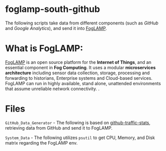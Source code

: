 # foglamp-south-github
The following scripts take data from different components (such as _GitHub_ and _Google Analytics_), and send it into [FogLAMP](https://github.com/foglamp/FogLAMP).  


# What is FogLAMP:
[FogLAMP](https://github.com/foglamp/FogLAMP) is an open source platform for the **Internet of Things**, and an essential component in **Fog Computing**. It uses a modular **microservices architecture** including sensor data collection, storage, processing and forwarding to historians, Enterprise systems and Cloud-based services. FogLAMP can run in highly available, stand alone, unattended environments that assume unreliable network connectivity.
.

# Files
`GitHub_Data_Generator` - The following is based on [github-traffic-stats](https://github.com/nchah/github-traffic-stats), retrieving data from GitHub and send it to FogLAMP. 

`System_Data` - The following utilizes `psutil` to get CPU, Memory, and Disk matrix regarding the FogLAMP env. 

